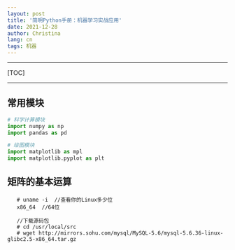 ```yaml
---
layout: post
title: '简明Python手册：机器学习实战应用'
date: 2021-12-28
author: Christina
lang: cn
tags: 机器
---
```


---

[TOC]



------
## 常用模块

```python
# 科学计算模块
import numpy as np
import pandas as pd

# 绘图模块
import matplotlib as mpl
import matplotlib.pyplot as plt
```

## 矩阵的基本运算


 ```shell
    # uname -i  //查看你的Linux多少位  
    x86_64  //64位
    
    //下载源码包
    # cd /usr/local/src
    # wget http://mirrors.sohu.com/mysql/MySQL-5.6/mysql-5.6.36-linux-glibc2.5-x86_64.tar.gz
    
 ```



 
